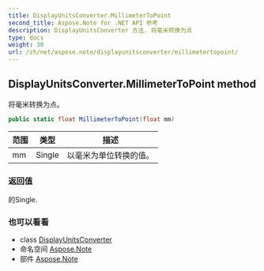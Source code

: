 ```yaml
---
title: DisplayUnitsConverter.MillimeterToPoint
second_title: Aspose.Note for .NET API 参考
description: DisplayUnitsConverter 方法. 将毫米转换为点
type: docs
weight: 30
url: /zh/net/aspose.note/displayunitsconverter/millimetertopoint/
---
```

## DisplayUnitsConverter.MillimeterToPoint method

将毫米转换为点。

```csharp
public static float MillimeterToPoint(float mm)
```

| 范围 | 类型 | 描述 |
| --- | --- | --- |
| mm | Single | 以毫米为单位转换的值。 |

### 返回值

的Single.

### 也可以看看

* class [DisplayUnitsConverter](../)
* 命名空间 [Aspose.Note](../../displayunitsconverter/)
* 部件 [Aspose.Note](../../../)


